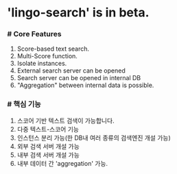 # 'lingo-search' is in beta.

### # Core Features
1. Score-based text search.
2. Multi-Score function.
3. Isolate instances.
4. External search server can be opened
5. Search server can be opened in internal DB
6. "Aggregation" between internal data is possible.

### # 핵심 기능
1. 스코어 기반 텍스트 검색이 가능합니다.
2. 다중 텍스트-스코어 기능
3. 인스턴스 분리 가능(한 DB내 여러 종류의 검색엔진 개설 가능)
4. 외부 검색 서버 개설 가능
5. 내부 검색 서버 개설 가능
6. 내부 데이터 간 'aggregation' 가능.